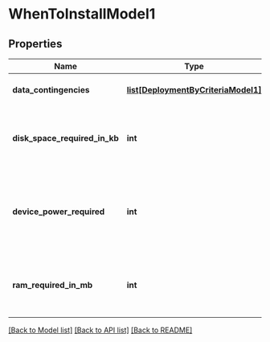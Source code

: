 # WhenToInstallModel1

## Properties
Name | Type | Description | Notes
------------ | ------------- | ------------- | -------------
**data_contingencies** | [**list[DeploymentByCriteriaModel1]**](DeploymentByCriteriaModel1.md) | Gets or sets data Contingencies. | [optional] 
**disk_space_required_in_kb** | **int** | Gets or sets the disk space required for installation of the package in KB. | [optional] 
**device_power_required** | **int** | Gets or sets the device power required for installation of the package. Valid range 0 - 100. | [optional] 
**ram_required_in_mb** | **int** | Gets or sets the RAM required for the installation of the page in MB. | [optional] 

[[Back to Model list]](../README.md#documentation-for-models) [[Back to API list]](../README.md#documentation-for-api-endpoints) [[Back to README]](../README.md)



